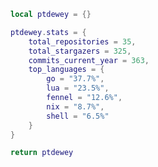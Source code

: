 <!--CONTENT_START-->
```lua
local ptdewey = {}

ptdewey.stats = {
    total_repositories = 35,
    total_stargazers = 325,
    commits_current_year = 363,
    top_languages = {
        go = "37.7%",
        lua = "23.5%",
        fennel = "12.6%",
        nix = "8.7%",
        shell = "6.5%"
    }
}

return ptdewey
```
<!--CONTENT_END-->
